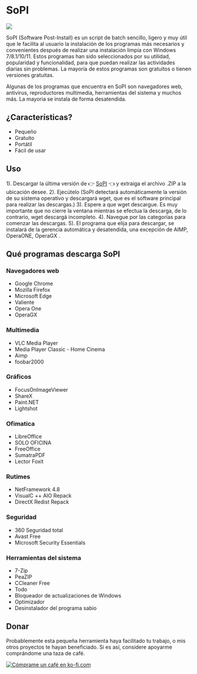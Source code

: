 # SoPI 

<img src="https://hiberhernandez.com/sopi/wp-content/uploads/2023/12/SoPI.png">

SoPI (Software Post-Install) es un script de batch sencillo, ligero y muy útil que le facilita al usuario la instalación de los programas más necesarios y convenientes después de realizar una instalación limpia con Windows 7/8.1/10/11. Estos programas han sido seleccionados por su utilidad, popularidad y funcionalidad, para que puedan realizar las actividades diarias sin problemas. La mayoría de estos programas son gratuitos o tienen versiones gratuitas.

Algunas de los programas que encuentra en SoPI son navegadores web, antivirus, reproductores multimedia, herramientas del sistema y muchos más. La mayoria se instala de forma desatendida.

## ¿Características?

- Pequeño
- Gratuito
- Portátil
- Fácil de usar

## Uso
1). Descargar la última versión de 👉 [SoPI](https://codeload.github.com/HiiARA/SoPI/zip/refs/heads/main) 👈 y extraiga el archivo .ZIP a la ubicación desee.
2). Ejecútelo (SoPI detectará automáticamente la versión de su sistema operativo y descargará wget, que es el software principal para realizar las descargas.)
3). Espere a que wget descargue. Es muy importante que no cierre la ventana mientras se efectua la descarga, de lo contrario, wget descargá incompleto.
4). Navegue por las categorías para comenzar las descargas.
5). El programa que elija para descargar, se instalará de la gerencia automática y desatendida, una excepción de AIMP, OperaONE, OperaGX .

## Qué programas descarga SoPI

### Navegadores web

- Google Chrome
- Mozilla Firefox
- Microsoft Edge
- Valiente
- Opera One
- OperaGX

### Multimedia
- VLC Media Player
- Media Player Classic - Home Cinema
- Aimp
- foobar2000

### Gráficos
- FocusOnImageViewer
- ShareX
- Paint.NET
- Lightshot

### Ofimatica
- LibreOffice
- SOLO OFICINA
- FreeOffice
- SumatraPDF
- Lector Foxit

### Rutimes
- NetFramework 4.8
- VisualC ++ AIO Repack
- DirectX Redist Repack

### Seguridad
- 360 Seguridad total
- Avast Free
- Microsoft Security Essentials

### Herramientas del sistema
- 7-Zip
- PeaZIP
- CCleaner Free
- Todo
- Bloqueador de actualizaciones de Windows
- Optimizador
- Desinstalador del programa sabio

## Donar
Probablemente esta pequeña herramienta haya facilitado tu trabajo, o mis otros proyectos te hayan beneficiado. Si es así, considere apoyarme comprándome una taza de café.

<a href='https://ko-fi.com/F1F2H2KW' objetivo='_en blanco'><img altura='36' estilo='frontera: 0px; altura: 36)) px; ' src='https://storage.ko-fi.com/cdn/kofi2.png?v = 3 ' frontera='0' alt='Cómprame un café en ko-fi.com' /></a>
